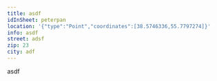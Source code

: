 ```yaml
---
title: asdf
idInSheet: peterpan
location: '{"type":"Point","coordinates":[38.5746336,55.7797274]}'
info: asdf
street: adsf
zip: 23
city: adf
---
```

asdf
